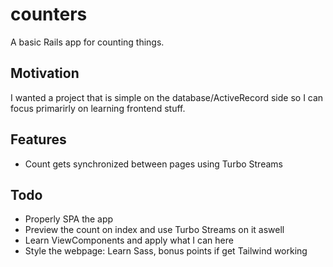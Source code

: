 # counters

A basic Rails app for counting things.

## Motivation

I wanted a project that is simple on the database/ActiveRecord side so I can focus primarirly on learning frontend stuff.

## Features

- Count gets synchronized between pages using Turbo Streams

## Todo

- Properly SPA the app
- Preview the count on index and use Turbo Streams on it aswell
- Learn ViewComponents and apply what I can here
- Style the webpage: Learn Sass, bonus points if get Tailwind working
